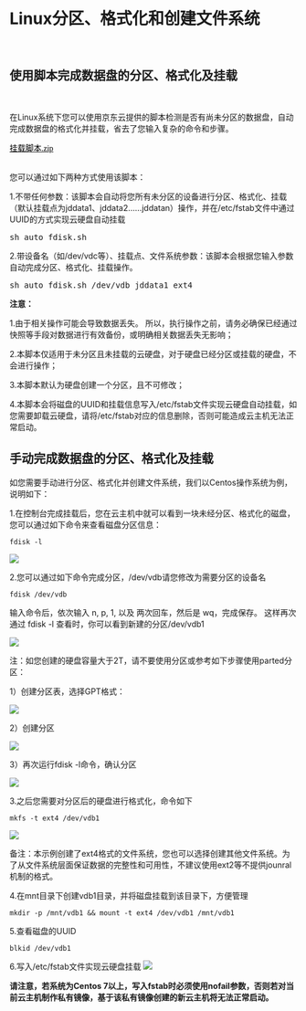 # Linux分区、格式化和创建文件系统

<br>

##  使用脚本完成数据盘的分区、格式化及挂载
<br>

在Linux系统下您可以使用京东云提供的脚本检测是否有尚未分区的数据盘，自动完成数据盘的格式化并挂载，省去了您输入复杂的命令和步骤。

<p><a title="挂载脚本.zip" href="https://docs-downloads.oss.cn-north-1.jcloudcs.com/auto_fdisk%25281%2529.sh" target="_self"><span style="color: rgb(0, 0, 0); font-family: 微软雅黑, &quot;Microsoft YaHei&quot;; font-size: 14px;">挂载脚本.zip</span></a>
</p>
<br>
您可以通过如下两种方式使用该脚本：

1.不带任何参数：该脚本会自动将您所有未分区的设备进行分区、格式化、挂载（默认挂载点为jddata1、jddata2……jddatan）操作，并在/etc/fstab文件中通过UUID的方式实现云硬盘自动挂载

</p>
<pre class="brush:as3;toolbar:false;">
sh auto_fdisk.sh</pre>
<p>

2.带设备名（如/dev/vdc等）、挂载点、文件系统参数：该脚本会根据您输入参数自动完成分区、格式化、挂载操作。

</p>
<pre class="brush:as3;toolbar:false;">
sh auto_fdisk.sh /dev/vdb jddata1 ext4</pre>
<p>

**注意：**

1.由于相关操作可能会导致数据丢失。 所以，执行操作之前，请务必确保已经通过快照等手段对数据进行有效备份，或明确相关数据丢失无影响；

2.本脚本仅适用于未分区且未挂载的云硬盘，对于硬盘已经分区或挂载的硬盘，不会进行操作；

3.本脚本默认为硬盘创建一个分区，且不可修改；

4.本脚本会将磁盘的UUID和挂载信息写入/etc/fstab文件实现云硬盘自动挂载，如您需要卸载云硬盘，请将/etc/fstab对应的信息删除，否则可能造成云主机无法正常启动。


## 手动完成数据盘的分区、格式化及挂载

如您需要手动进行分区、格式化并创建文件系统，我们以Centos操作系统为例，说明如下：

1.在控制台完成挂载后，您在云主机中就可以看到一块未经分区、格式化的磁盘，您可以通过如下命令来查看磁盘分区信息：

```
fdisk -l
```

![](https://github.com/jdcloudcom/cn/blob/edit/image/Elastic-Compute/CloudDisk/cloud-disk/parted-format/parted_001.png)

2.您可以通过如下命令完成分区，/dev/vdb请您修改为需要分区的设备名

```
fdisk /dev/vdb

```

输入命令后，依次输入 n, p, 1, 以及 两次回车，然后是 wq，完成保存。 这样再次通过 fdisk -l 查看时，你可以看到新建的分区/dev/vdb1


![](https://github.com/jdcloudcom/cn/blob/edit/image/Elastic-Compute/CloudDisk/cloud-disk/parted-format/parted_002.png)

注：如您创建的硬盘容量大于2T，请不要使用分区或参考如下步骤使用parted分区：

1）创建分区表，选择GPT格式：

![](https://github.com/jdcloudcom/cn/blob/edit/image/Elastic-Compute/CloudDisk/cloud-disk/parted-format/parted_003.png)

2）创建分区

![](https://github.com/jdcloudcom/cn/blob/edit/image/Elastic-Compute/CloudDisk/cloud-disk/parted-format/parted_004.jpg)

3）再次运行fdisk -l命令，确认分区

![](https://github.com/jdcloudcom/cn/blob/edit/image/Elastic-Compute/CloudDisk/cloud-disk/parted-format/parted_005.jpg)

3.之后您需要对分区后的硬盘进行格式化，命令如下

```
mkfs -t ext4 /dev/vdb1
```



![](https://github.com/jdcloudcom/cn/blob/edit/image/Elastic-Compute/CloudDisk/cloud-disk/parted-format/parted_006.png)


备注：本示例创建了ext4格式的文件系统，您也可以选择创建其他文件系统。为了从文件系统层面保证数据的完整性和可用性，不建议使用ext2等不提供jounral机制的格式。

4.在mnt目录下创建vdb1目录，并将磁盘挂载到该目录下，方便管理


```
mkdir -p /mnt/vdb1 && mount -t ext4 /dev/vdb1 /mnt/vdb1
```

5.查看磁盘的UUID

```
blkid /dev/vdb1
```
6.写入/etc/fstab文件实现云硬盘挂载
![](https://github.com/jdcloudcom/cn/blob/edit/image/Elastic-Compute/CloudDisk/cloud-disk/parted-format/parted_007.png)


**请注意，若系统为Centos 7以上，写入fstab时必须使用nofail参数，否则若对当前云主机制作私有镜像，基于该私有镜像创建的新云主机将无法正常启动。**

